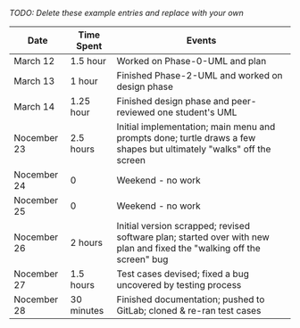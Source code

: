 *TODO: Delete these example entries and replace with your own*  	         	  

| Date        | Time Spent | Events  	         	  
|-------------|------------|--------------------  	         	  
| March 12 | 1.5 hour     | Worked on Phase-0-UML and plan 	         	  
| March 13 | 1 hour | Finished Phase-2-UML and worked on design phase	         	  
| March 14 | 1.25 hour     | Finished design phase and peer-reviewed one student's UML	         	  
| Nocember 23 | 2.5 hours  | Initial implementation; main menu and prompts done; turtle draws a few shapes but ultimately "walks" off the screen  	         	  
| Nocember 24 | 0          | Weekend - no work  	         	  
| Nocember 25 | 0          | Weekend - no work  	         	  
| Nocember 26 | 2 hours    | Initial version scrapped; revised software plan; started over with new plan and fixed the "walking off the screen" bug  	         	  
| Nocember 27 | 1.5 hours  | Test cases devised; fixed a bug uncovered by testing process  	         	  
| Nocember 28 | 30 minutes | Finished documentation; pushed to GitLab; cloned & re-ran test cases  	         	  
